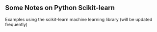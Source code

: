 ## Some Notes on Python Scikit-learn
Examples using the scikit-learn machine learning library (will be updated frequently)

